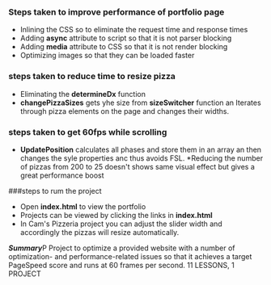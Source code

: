 
### Steps taken to improve performance of portfolio page

* Inlining the CSS so to eliminate the request time and response times
* Adding **async** attribute to script so that it is not parser blocking
* Adding **media** attribute to CSS so that it is not render blocking
* Optimizing images so that they can be loaded faster

### steps taken to reduce time to resize pizza

* Eliminating the **determineDx** function
* **changePizzaSizes** gets yhe size from **sizeSwitcher** function an Iterates through pizza elements on the page and changes their widths.

### steps taken to get 60fps while scrolling

* **UpdatePosition** calculates all phases and store them in an array an then changes the syle properties anc thus avoids FSL.
*Reducing the number of pizzas from 200 to 25 doesn't shows same visual effect but gives a great performance boost


###steps to rum the project

* Open **index.html** to view the portfolio
* Projects can be viewed by clicking the links in **index.html**
* In Cam's Pizzeria project you can adjust the slider width and accordingly the pizzas will resize automatically.

***Summary***P
Project to optimize a provided website with a number of optimization- and performance-related issues so that it achieves a target PageSpeed score and runs at 60 frames per second.
11 LESSONS, 1 PROJECT
